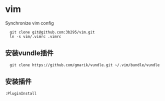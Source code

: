 # vim
 Synchronize vim config


~~~
  git clone git@github.com:3b295/vim.git
  ln -s vim/.vimrc .vimrc
~~~  

## 安装vundle插件
~~~
  git clone https://github.com/gmarik/vundle.git ~/.vim/bundle/vundle
~~~

## 安装插件
~~~
:PluginInstall
~~~
